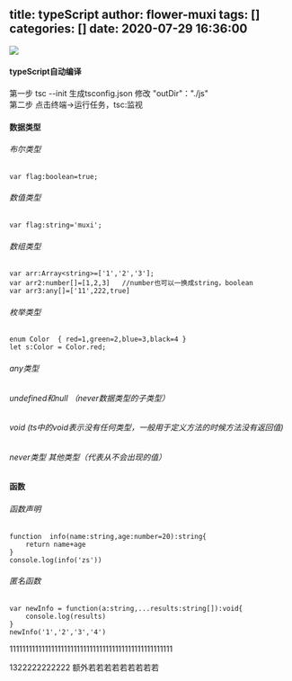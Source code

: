title: typeScript
author: flower-muxi
tags: []
categories: []
date: 2020-07-29 16:36:00
---
![](http://bpic.588ku.com/illus_water_img/19/09/25/58f73c994d4a4720b0b6509e076c182f.jpg!/fw/750/quality/99/unsharp/true/compress/true)

<!-- more -->
#### typeScript自动编译
第一步  tsc --init 生成tsconfig.json 修改 "outDir"："./js"  </br>
第二步 点击终端->运行任务，tsc:监视
#### 数据类型
###### 布尔类型
```
var flag:boolean=true;
```
###### 数值类型
```
var flag:string='muxi';
```
###### 数组类型
```
var arr:Array<string>=['1','2','3'];
var arr2:number[]=[1,2,3]   //number也可以一换成string，boolean
var arr3:any[]=['11',222,true]
```
###### 枚举类型
```
enum Color  { red=1,green=2,blue=3,black=4 }
let s:Color = Color.red;
```
###### any类型
###### undefined和null  （never数据类型的子类型）
###### void (ts中的void表示没有任何类型，一般用于定义方法的时候方法没有返回值)
###### never类型  其他类型（代表从不会出现的值）

#### 函数
###### 函数声明
```
function  info(name:string,age:number=20):string{
    return name+age
}
console.log(info('zs'))
```
###### 匿名函数
```
var newInfo = function(a:string,...results:string[]):void{
    console.log(results)
}
newInfo('1','2','3','4')
```
111111111111111111111111111111111111111111111111111

1322222222222
额外若若若若若若若若若